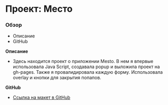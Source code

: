 # Проект: Место

### Обзор

- Описание
- GitHub

**Описание**

- Здесь находится проект о приложении Mesto. В нем я впервые использовала Java Script, создавала popup и выложила проект на gh-pages.
  Также я провалидировала каждую форму. Использовала overlay и кнопки для закрытия попапов.

**GitHub**

- [Ссылка на макет в GitHub](https://marylaf.github.io/mesto/index.html)
